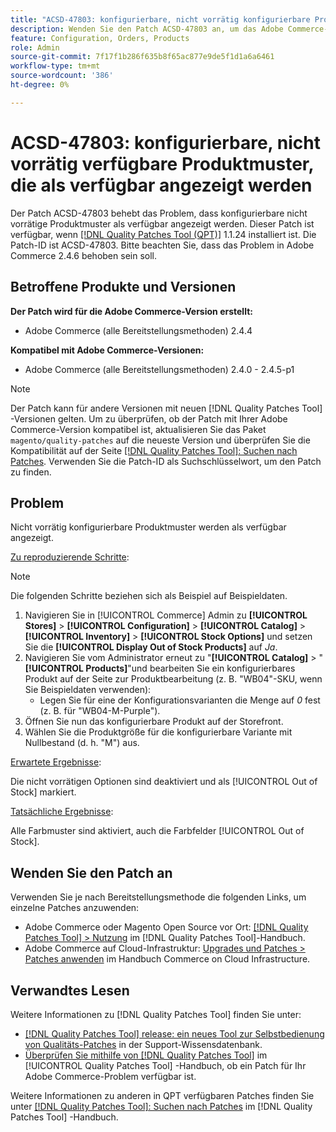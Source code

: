 ```yaml
---
title: "ACSD-47803: konfigurierbare, nicht vorrätig konfigurierbare Produktmuster, die als verfügbar angezeigt werden"
description: Wenden Sie den Patch ACSD-47803 an, um das Adobe Commerce-Problem zu beheben, bei dem konfigurierbare nicht vorrätige Produktmuster als verfügbar angezeigt wurden.
feature: Configuration, Orders, Products
role: Admin
source-git-commit: 7f17f1b286f635b8f65ac877e9de5f1d1a6a6461
workflow-type: tm+mt
source-wordcount: '386'
ht-degree: 0%

---
```


# ACSD-47803: konfigurierbare, nicht vorrätig verfügbare Produktmuster, die als verfügbar angezeigt werden

Der Patch ACSD-47803 behebt das Problem, dass konfigurierbare nicht vorrätige Produktmuster als verfügbar angezeigt werden. Dieser Patch ist verfügbar, wenn [[!DNL Quality Patches Tool (QPT)]](https://experienceleague.adobe.com/en/docs/commerce-knowledge-base/kb/announcements/commerce-announcements/magento-quality-patches-released-new-tool-to-self-serve-quality-patches) 1.1.24 installiert ist. Die Patch-ID ist ACSD-47803. Bitte beachten Sie, dass das Problem in Adobe Commerce 2.4.6 behoben sein soll.

## Betroffene Produkte und Versionen

**Der Patch wird für die Adobe Commerce-Version erstellt:**

* Adobe Commerce (alle Bereitstellungsmethoden) 2.4.4

**Kompatibel mit Adobe Commerce-Versionen:**

* Adobe Commerce (alle Bereitstellungsmethoden) 2.4.0 - 2.4.5-p1

>[!NOTE]
>
>Der Patch kann für andere Versionen mit neuen [!DNL Quality Patches Tool] -Versionen gelten. Um zu überprüfen, ob der Patch mit Ihrer Adobe Commerce-Version kompatibel ist, aktualisieren Sie das Paket `magento/quality-patches` auf die neueste Version und überprüfen Sie die Kompatibilität auf der Seite [[!DNL Quality Patches Tool]: Suchen nach Patches](https://experienceleague.adobe.com/tools/commerce-quality-patches/index.html). Verwenden Sie die Patch-ID als Suchschlüsselwort, um den Patch zu finden.

## Problem

Nicht vorrätig konfigurierbare Produktmuster werden als verfügbar angezeigt.

<u>Zu reproduzierende Schritte</u>:

>[!NOTE]
>
>Die folgenden Schritte beziehen sich als Beispiel auf Beispieldaten.

1. Navigieren Sie in [!UICONTROL Commerce] Admin zu **[!UICONTROL Stores]** > **[!UICONTROL Configuration]** > **[!UICONTROL Catalog]** > **[!UICONTROL Inventory]** > **[!UICONTROL Stock Options]** und setzen Sie die **[!UICONTROL Display Out of Stock Products]** auf *Ja*.
1. Navigieren Sie vom Administrator erneut zu &quot;**[!UICONTROL Catalog]** > &quot;**[!UICONTROL Products]**&quot;und bearbeiten Sie ein konfigurierbares Produkt auf der Seite zur Produktbearbeitung (z. B. &quot;WB04&quot;-SKU, wenn Sie Beispieldaten verwenden):
   * Legen Sie für eine der Konfigurationsvarianten die Menge auf *0* fest (z. B. für &quot;WB04-M-Purple&quot;).
1. Öffnen Sie nun das konfigurierbare Produkt auf der Storefront.
1. Wählen Sie die Produktgröße für die konfigurierbare Variante mit Nullbestand (d. h. &quot;M&quot;) aus.

<u>Erwartete Ergebnisse</u>:

Die nicht vorrätigen Optionen sind deaktiviert und als [!UICONTROL Out of Stock] markiert.

<u>Tatsächliche Ergebnisse</u>:

Alle Farbmuster sind aktiviert, auch die Farbfelder [!UICONTROL Out of Stock].

## Wenden Sie den Patch an

Verwenden Sie je nach Bereitstellungsmethode die folgenden Links, um einzelne Patches anzuwenden:

* Adobe Commerce oder Magento Open Source vor Ort: [[!DNL Quality Patches Tool] > Nutzung](https://experienceleague.adobe.com/docs/commerce-operations/tools/quality-patches-tool/usage.html) im [!DNL Quality Patches Tool]-Handbuch.
* Adobe Commerce auf Cloud-Infrastruktur: [Upgrades und Patches > Patches anwenden](https://experienceleague.adobe.com/docs/commerce-cloud-service/user-guide/develop/upgrade/apply-patches.html) im Handbuch Commerce on Cloud Infrastructure.

## Verwandtes Lesen

Weitere Informationen zu [!DNL Quality Patches Tool] finden Sie unter:

* [[!DNL Quality Patches Tool] release: ein neues Tool zur Selbstbedienung von Qualitäts-Patches](https://experienceleague.adobe.com/en/docs/commerce-knowledge-base/kb/announcements/commerce-announcements/magento-quality-patches-released-new-tool-to-self-serve-quality-patches) in der Support-Wissensdatenbank.
* [Überprüfen Sie mithilfe von  [!DNL Quality Patches Tool]](/help/tools/quality-patches-tool/patches-available-in-qpt/check-patch-for-magento-issue-with-magento-quality-patches.md) im [!UICONTROL Quality Patches Tool] -Handbuch, ob ein Patch für Ihr Adobe Commerce-Problem verfügbar ist.


Weitere Informationen zu anderen in QPT verfügbaren Patches finden Sie unter [[!DNL Quality Patches Tool]: Suchen nach Patches](https://experienceleague.adobe.com/tools/commerce-quality-patches/index.html) im [!DNL Quality Patches Tool] -Handbuch.

